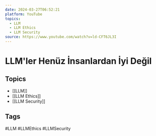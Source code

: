 ```yaml
---
date: 2024-03-27T06:52:21
platform: YouTube
topics:
  - LLM
  - LLM Ethics
  - LLM Security
source: https://www.youtube.com/watch?v=ld-CFT6JL3I
---
```

# LLM'ler Henüz İnsanlardan İyi Değil

## Topics
- [[LLM]]
- [[LLM Ethics]]
- [[LLM Security]]

## Tags
#LLM #LLMEthics #LLMSecurity